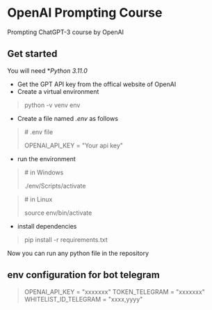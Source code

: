 # OpenAI Prompting Course
 Prompting ChatGPT-3 course by OpenAI
## Get started
You will need **Python 3.11.0*
- Get the GPT API key from the offical website of OpenAI
- Create a virtual environment 
> python -v venv env
- Create a file named *.env* as follows
> \# .env file
> 
> OPENAI_API_KEY = "Your api key"
- run the environment
> \# in Windows
> 
> ./env/Scripts/activate

> \# in Linux
> 
> source env/bin/activate

- install dependencies
> pip install -r requirements.txt

Now you can run any python file in the repository

## env configuration for bot telegram
> OPENAI_API_KEY = "xxxxxxx"
> TOKEN_TELEGRAM = "xxxxxxx"
> WHITELIST_ID_TELEGRAM = "xxxx,yyyy"
